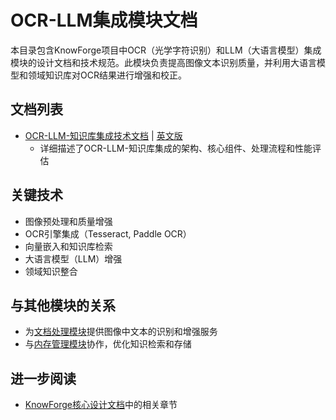 # OCR-LLM集成模块文档

本目录包含KnowForge项目中OCR（光学字符识别）和LLM（大语言模型）集成模块的设计文档和技术规范。此模块负责提高图像文本识别质量，并利用大语言模型和领域知识库对OCR结果进行增强和校正。

## 文档列表

- [OCR-LLM-知识库集成技术文档](./09_OCR_LLM_Integration.md) | [英文版](./09_OCR_LLM_Integration_EN.md)
  - 详细描述了OCR-LLM-知识库集成的架构、核心组件、处理流程和性能评估

## 关键技术

- 图像预处理和质量增强
- OCR引擎集成（Tesseract, Paddle OCR）
- 向量嵌入和知识库检索
- 大语言模型（LLM）增强
- 领域知识整合

## 与其他模块的关系

- 为[文档处理模块](../document_processing/)提供图像中文本的识别和增强服务
- 与[内存管理模块](../memory_management/)协作，优化知识检索和存储

## 进一步阅读

- [KnowForge核心设计文档](../../core/)中的相关章节
